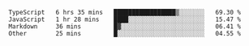 <!--START_SECTION:waka-->

```text
TypeScript   6 hrs 35 mins   █████████████████▒░░░░░░░   69.30 %
JavaScript   1 hr 28 mins    ████░░░░░░░░░░░░░░░░░░░░░   15.47 %
Markdown     36 mins         █▓░░░░░░░░░░░░░░░░░░░░░░░   06.41 %
Other        25 mins         █░░░░░░░░░░░░░░░░░░░░░░░░   04.55 %
```

<!--END_SECTION:waka-->


<!--
**Leorio21/Leorio21** is a ✨ _special_ ✨ repository because its `README.md` (this file) appears on your GitHub profile.

Here are some ideas to get you started:

- 🔭 I’m currently working on ...
- 🌱 I’m currently learning ...
- 👯 I’m looking to collaborate on ...
- 🤔 I’m looking for help with ...
- 💬 Ask me about ...
- 📫 How to reach me: ...
- 😄 Pronouns: ...
- ⚡ Fun fact: ...
-->
